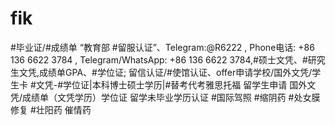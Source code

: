 # fik
#毕业证/#成绩单 “教育部 #留服认证”、Telegram:@R6222   , Phone电话: +86 136 6622 3784 ,  Telegram/WhatsApp: +86 136 6622 3784,#硕士文凭、#研究生文凭,成绩单GPA、#学位证;  留信认证/#使馆认证、offer申请学校/国外文凭/学生卡  #文凭-#学位证|本科博士硕士学历|#替考代考雅思托福 留学生申请 国外文凭/成绩单（文凭学历）学位证 留学未毕业学历认证 #国际驾照  #缩阴药 #处女膜修复 #壮阳药 催情药

